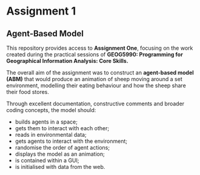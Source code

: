 # Assignment 1
## Agent-Based Model

This repository provides access to **Assignment One**, focusing on the work created during the practical sessions of **GEOG5990: Programming for Geographical Information Analysis: Core Skills.**

The overall aim of the assignment was to construct an **agent-based model (ABM)** that would produce an animation of sheep moving around a set environment, modelling their eating behaviour and how the sheep share their food stores.

Through excellent documentation, constructive comments and broader coding concepts, the model should:

  - builds agents in a space;
  - gets them to interact with each other;
  - reads in environmental data;
  - gets agents to interact with the environment;
  - randomise the order of agent actions;
  - displays the model as an animation;
  - is contained within a GUI;
  - is initialised with data from the web.
